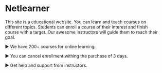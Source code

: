 # Netlearner



This site is a educational website. You can learn and teach courses on different topics. Students can enroll a course of their interest and finish course with a target. Our awesome instructors will guide them to reach their goal.



► We have 200+ courses for online learning.

► You can cancel enrollment withing the purchase of 3 days. 

► Get help and support from instructors. 